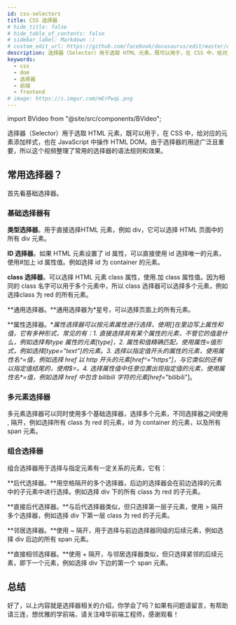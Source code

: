 ```yaml
---
id: css-selectors
title: CSS 选择器
# hide_title: false
# hide_table_of_contents: false
# sidebar_label: Markdown :)
# custom_edit_url: https://github.com/facebook/docusaurus/edit/master/docs/api-doc-markdown.md
description: 选择器（Selector）用于选取 HTML 元素，既可以用于，在 CSS 中，给对应的元素添加样式，也在 JavaScript 中操作 HTML  DOM。由于选择器的用途广泛且重要，所以这个视频整理了常用的选择器的语法规则和效果。
keywords:
  - css
  - dom
  - 选择器
  - 前端
  - frontend
# image: https://i.imgur.com/mErPwqL.png
---
```


import BVideo from "@site/src/components/BVideo";

<BVideo src="//player.bilibili.com/player.html?aid=415480944&bvid=BV1LV411Y7ja&cid=260166104&page=1" bsrc="https://www.bilibili.com/video/BV1LV411Y7ja/"/>

选择器（Selector）用于选取 HTML 元素，既可以用于，在 CSS 中，给对应的元素添加样式，也在 JavaScript 中操作 HTML  DOM。由于选择器的用途广泛且重要，所以这个视频整理了常用的选择器的语法规则和效果。

## 常用选择器？

首先看基础选择器。

### 基础选择器有

**类型选择器**。用于直接选择HTML 元素，例如 div，它可以选择 HTML 页面中的所有 div 元素。

**ID 选择器**。如果 HTML 元素设置了 id 属性，可以直接使用 id 选择唯一的元素，使用#加上 id 属性值。例如选择 id 为 container 的元素。

**class 选择器**。可以选择 HTML 元素 class 属性，使用.加 class 属性值。因为相同的 class 名字可以用于多个元素中，所以 class 选择器可以选择多个元素，例如选择class 为 red 的所有元素。

**通用选择器。**通用选择器为*星号，可以选择页面上的所有元素。

**属性选择器。**属性选择器可以按元素属性进行选择，使用[]在里边写上属性和值，它有多种形式，常见的有：1. 直接选择具有某个属性的元素，不管它的值是什么，例如选择有type 属性的元素[type]，2. 属性和值精确匹配，使用属性=值形式，例如选择[type="text"]的元素。3. 选择以指定值开头的属性的元素，使用属性名^=值，例如选择 href 以 http 开头的元素[href^="https"]，与它类似的还有以指定值结尾的，使用$=。4. 选择属性值中任意位置出现指定值的元素，使用属性名\*=值，例如选择 href 中包含 bilibili 字符的元素[href*="bilibili"]。

### 多元素选择器

多元素选择器可以同时使用多个基础选择器，选择多个元素，不同选择器之间使用 , 隔开，例如选择所有 class 为 red 的元素，id 为 container 的元素，以及所有 span 元素。

### 组合选择器

组合选择器用于选择与指定元素有一定关系的元素，它有：

**后代选择器。**用空格隔开的多个选择器，后边的选择器会在前边选择的元素中的子元素中进行选择。例如选择 div 下的所有 class 为 red 的子元素。

**直接后代选择器。**与后代选择器类似，但只选择第一层子元素，使用 > 隔开多个选择器，例如选择 div 下第一层 class 为 red 的子元素。

**邻居选择器。**使用 ~ 隔开，用于选择与前边选择器同级的后续元素，例如选择 div 后边的所有 span 元素。

**直接相邻选择器。**使用 + 隔开，与邻居选择器类似，但只选择紧邻的后续元素，即下一个元素，例如选择 div 下边的第一个 span 元素。

## 总结

好了，以上内容就是选择器相关的介绍，你学会了吗？如果有问题请留言，有帮助请三连，想优雅的学前端，请关注峰华前端工程师，感谢观看！